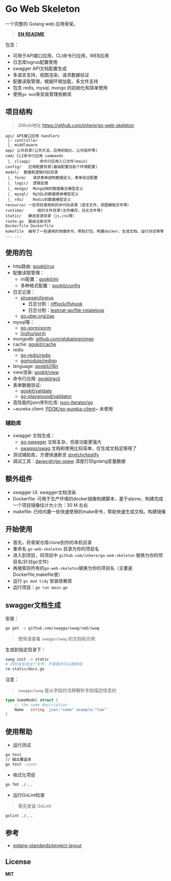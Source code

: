 # Go Web Skeleton

一个完整的 Golang web 应用骨架。

> **[EN README](README.md)**

包含：

- 可用于API接口应用，CLI命令行应用，WEB应用
- 日志库logrus配置使用
- swagger API文档配置生成
- 多语言支持，视图渲染，请求数据验证
- 配置读取管理，根据环境加载，多文件支持
- 包含 redis, mysql, mongo 的初始化和简单使用
- 使用`go mod`来安装管理依赖库

## 项目结构

> Github地址 https://github.com/inhere/go-web-skeleton

```text
api/ API接口应用 handlers
 |- controller
 |_ middleware
app/ 公共目录(公共方法，应用初始化，公共组件等)
cmd/ CLI命令行应用 commands
 |_ cliapp/    命令行应用入口文件(main)
config/   应用配置目录(基础配置加各个环境配置)
model/  数据和逻辑代码目录
 |_ form/   请求表单结构数据定义，表单验证配置
 |_ logic/  逻辑处理
 |_ mongo/  MongoDB的数据集合模型定义
 |_ mysql/  MySQL的数据表单模型定义
 |_ rds/    Redis的数据模型定义
resource/ 一些项目使用到的非代码资源（语言文件，视图模板文件等）
runtime/      临时文件目录(文件缓存，日志文件等)
static/   静态资源目录（js,css等）
route.go  路由注册文件
Dockerfile Dockerfile
makefile  编写了一些通用的快捷命令，帮助打包，构建docker，生成文档，运行测试等等
... ...
```

## 使用的包

- http路由: [gookit/rux](https://github.com/gookit/rux) 
- 配置读取管理：
  - ini配置：[gookit/ini](https://github.com/gookit/ini)
  - 多种格式配置：[gookit/config](https://github.com/gookit/config)
- 日志记录：
  - [sirupsen/logrus](https://github.com/sirupsen/logrus)
    - 日志分割：[rifflock/lfshook](https://github.com/rifflock/lfshook)
    - 日志分割：[lestrrat-go/file-rotatelogs](https://github.com/lestrrat-go/file-rotatelogs)
  - [go.uber.org/zap](https://github.com/uber-go/zap)
- mysql等：
  - [go-xorm/xorm](https://github.com/go-xorm/xorm)
  - [jinzhu/gorm](https://github.com/jinzhu/gorm)
- mongodb: [github.com/globalsign/mgo](https://github.com/globalsign/mgo)
- cache: [gookit/cache](https://github.com/gookit/cache) 
- redis
  - [go-redis/redis](https://github.com/go-redis/redis)
  - [gomodule/redigo](https://github.com/gomodule/redigo/redis)
- language: [gookit/i18n](https://github.com/gookit/i18n)
- view渲染: [gookit/view](https://github.com/gookit/view)
- 命令行应用: [gookit/gcli](https://github.com/gookit/gcli)
- 表单数据验证:
  - [gookit/validate](https://github.com/gookit/validate) 
  - [go-playground/validator](https://github.com/go-playground/validator)
- 高性能的json序列化库: [json-iterator/go](https://github.com/json-iterator/go) 
- ~eureka client: [PDOK/go-eureka-client](https://github.com/PDOK/go-eureka-client)~ 未使用

### 辅助库

- swagger 文档生成：
  - [go-swagger](https://github.com/go-swagger/go-swagger) 文档复杂，但是功能更强大
  - [swaggo/swag](https://github.com/swaggo/swag) 文档和使用比较简单，仅生成文档足够用了
- 测试辅助库，方便快速断言 [stretchr/testify](https://github.com/stretchr/testify)
- 调试工具：[davecgh/go-spew](https://github.com/davecgh/go-spew) 深度打印golang变量数据

## 额外组件

- swagger UI: swagger文档渲染
- Dockerfile: 可用于生产环境的docker镜像构建脚本，基于alpine，构建完成一个项目镜像估计大小为：30 M 左右
- makefile: 已经内置一些快速使用的make命令，帮助快速生成文档，构建镜像

## 开始使用

- 首先，将骨架仓库clone到你的本机目录
- 重命名 `go-web-skeleton` 目录为你的项目名
- 进入到项目，将项目中 `github.com/inhere/go-web-skeleton` 替换为你的项目名(针对go文件)
- 再搜索将所有的`go-web-skeleton`替换为你的项目名（主要是Dockerfile,makefile里）
- 运行 `go mod tidy` 安装依赖库
- 运行项目：`go run main.go`

## swagger文档生成

安装：

```bash
go get -u github.com/swaggo/swag/cmd/swag
```

> 使用请查看 `swaggo/swag` 的文档和示例

生成到指定目录下：

```bash
swag init -o static
# 同时会生成这个文件，不需要的可以删除掉
rm static/docs.go
```

注意：

> `swaggo/swag` 是从字段的注释解析字段描述信息的

```go
type SomeModel struct {
	// the name description
	Name   string `json:"name" example:"tom"`
}
```

## 使用帮助

- 运行测试

```bash
go test
// 输出覆盖率
go test -cover
```

- 格式化项目

```bash
go fmt ./...
```

- 运行GoLint检查

> 需先安装 GoLint

```bash
golint ./...
```

## 参考

- [golang-standards/project-layout](https://github.com/golang-standards/project-layout)

## License

**MIT**
